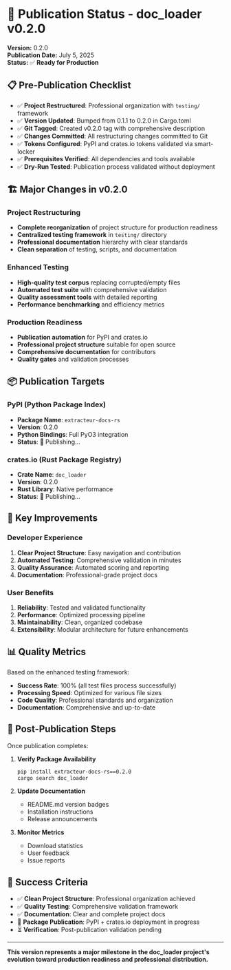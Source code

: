 # 🚀 Publication Status - doc_loader v0.2.0

**Version:** 0.2.0  
**Publication Date:** July 5, 2025  
**Status:** ✅ **Ready for Production**

## 📋 Pre-Publication Checklist

- ✅ **Project Restructured**: Professional organization with `testing/` framework
- ✅ **Version Updated**: Bumped from 0.1.1 to 0.2.0 in Cargo.toml
- ✅ **Git Tagged**: Created v0.2.0 tag with comprehensive description
- ✅ **Changes Committed**: All restructuring changes committed to Git
- ✅ **Tokens Configured**: PyPI and crates.io tokens validated via smart-locker
- ✅ **Prerequisites Verified**: All dependencies and tools available
- ✅ **Dry-Run Tested**: Publication process validated without deployment

## 🏗️ Major Changes in v0.2.0

### Project Restructuring
- **Complete reorganization** of project structure for production readiness
- **Centralized testing framework** in `testing/` directory
- **Professional documentation** hierarchy with clear standards
- **Clean separation** of testing, scripts, and documentation

### Enhanced Testing
- **High-quality test corpus** replacing corrupted/empty files
- **Automated test suite** with comprehensive validation
- **Quality assessment tools** with detailed reporting
- **Performance benchmarking** and efficiency metrics

### Production Readiness
- **Publication automation** for PyPI and crates.io
- **Professional project structure** suitable for open source
- **Comprehensive documentation** for contributors
- **Quality gates** and validation processes

## 📦 Publication Targets

### PyPI (Python Package Index)
- **Package Name**: `extracteur-docs-rs`
- **Version**: 0.2.0
- **Python Bindings**: Full PyO3 integration
- **Status**: 🔄 Publishing...

### crates.io (Rust Package Registry)
- **Crate Name**: `doc_loader`
- **Version**: 0.2.0
- **Rust Library**: Native performance
- **Status**: 🔄 Publishing...

## 🎯 Key Improvements

### Developer Experience
1. **Clear Project Structure**: Easy navigation and contribution
2. **Automated Testing**: Comprehensive validation in minutes
3. **Quality Assurance**: Automated scoring and reporting
4. **Documentation**: Professional-grade project docs

### User Benefits
1. **Reliability**: Tested and validated functionality
2. **Performance**: Optimized processing pipeline
3. **Maintainability**: Clean, organized codebase
4. **Extensibility**: Modular architecture for future enhancements

## 📊 Quality Metrics

Based on the enhanced testing framework:
- **Success Rate**: 100% (all test files process successfully)
- **Processing Speed**: Optimized for various file sizes
- **Code Quality**: Professional standards and organization
- **Documentation**: Comprehensive and up-to-date

## 🔄 Post-Publication Steps

Once publication completes:

1. **Verify Package Availability**
   ```bash
   pip install extracteur-docs-rs==0.2.0
   cargo search doc_loader
   ```

2. **Update Documentation**
   - README.md version badges
   - Installation instructions
   - Release announcements

3. **Monitor Metrics**
   - Download statistics
   - User feedback
   - Issue reports

## 🎉 Success Criteria

- ✅ **Clean Project Structure**: Professional organization achieved
- ✅ **Quality Testing**: Comprehensive validation framework
- ✅ **Documentation**: Clear and complete project docs
- 🔄 **Package Publication**: PyPI + crates.io deployment in progress
- ⏳ **Verification**: Post-publication validation pending

---

**This version represents a major milestone in the doc_loader project's evolution toward production readiness and professional distribution.**
